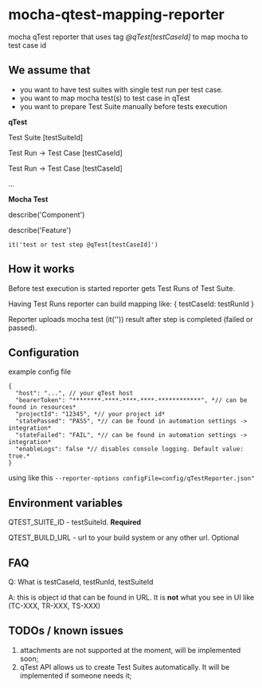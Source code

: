 # mocha-qtest-mapping-reporter
mocha qTest reporter that uses tag _@qTest[testCaseId]_ to map mocha to test case id

## We assume that

* you want to have test suites with single test run per test case.
* you want to map mocha test(s) to test case in qTest
* you want to prepare Test Suite manually before tests execution

**qTest**

Test Suite  [testSuiteId]

  Test Run -> Test Case [testCaseId]

  Test Run -> Test Case [testCaseId]

  ...
  
**Mocha Test**

describe('Component')

  describe('Feature')

    it('test or test step @qTest[testCaseId]')
    
## How it works

Before test execution is started reporter gets Test Runs of Test Suite.

Having Test Runs reporter can build mapping like: { testCaseId: testRunId } 

Reporter uploads mocha test (it('')) result after step is completed (failed or passed).

## Configuration

example config file
```
{
  "host": "...", // your qTest host
  "bearerToken": "********-****-****-****-************", *// can be found in resources*
  "projectId": "12345", *// your project id*
  "statePassed": "PASS", *// can be found in automation settings -> integration*
  "stateFailed": "FAIL", *// can be found in automation settings -> integration*
  "enableLogs": false *// disables console logging. Default value: true.*
}
```
using like this
`--reporter-options configFile=config/qTestReporter.json"`

## Environment variables
QTEST_SUITE_ID - testSuiteId. **Required**

QTEST_BUILD_URL - url to your build system or any other url. Optional

## FAQ

Q: What is testCaseId, testRunId, testSuiteId

A: this is object id that can be found in URL. It is **not** what you see in UI like (TC-XXX, TR-XXX, TS-XXX)


## TODOs / known issues
1. attachments are not supported at the moment, will be implemented soon;
2. qTest API allows us to create Test Suites automatically. It will be implemented if someone needs it;